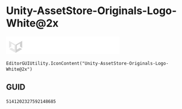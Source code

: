 # Unity-AssetStore-Originals-Logo-White@2x
![](/img/Unity-AssetStore-Originals-Logo-White@2x.png)

``` CSharp
EditorGUIUtility.IconContent("Unity-AssetStore-Originals-Logo-White@2x")
```
## GUID
```
5141202327592148685
```
